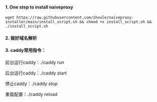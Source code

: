 #### 1. One step to install naiveproxy
 
 ```
 wget https://raw.githubusercontent.com/zhoule/naiveproxy-installer/main/install_script.sh && chmod +x install_script.sh && ./install_script.sh

```

#### 2. 做好域名解析

#### 3. caddy常用指令：

前台运行caddy：./caddy run

后台运行caddy：./caddy start

停止caddy：./caddy stop

重载配置：./caddy reload
